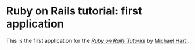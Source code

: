 # Ruby on Rails tutorial: first application

This is the first application for the
[*Ruby on Rails Tutorial*](http://railstutorial.org)
by [Michael Hartl](http://micahelhartl.com/).

